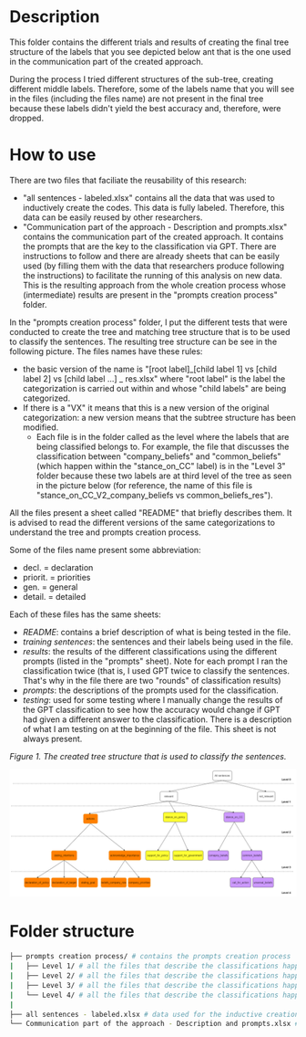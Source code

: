 # Description
This folder contains the different trials and results of creating the final tree structure of the labels that you see depicted below ant that is the one used in the communication part of the created approach.

During the process I tried different structures of the sub-tree, creating different middle labels. Therefore, some of the labels name that you will see in the files (including the files name) are not present in the final tree because these labels didn't yield the best accuracy and, therefore, were dropped.

# How to use
There are two files that faciliate the reusability of this research:
* "all sentences - labeled.xlsx" contains all the data that was used to inductively create the codes. This data is fully labeled. Therefore, this data can be easily reused by other researchers.
* "Communication part of the approach - Description and prompts.xlsx" contains the communication part of the created approach. It contains the prompts that are the key to the classification via GPT. There are instructions to follow and there are already sheets that can be easily used (by filling them with the data that researchers produce following the instructions) to facilitate the running of this analysis on new data. This is the resulting approach from the whole creation process whose (intermediate) results are present in the "prompts creation process" folder.

In the "prompts creation process" folder, I put the different tests that were conducted to create the tree and matching tree structure that is to be used to classify the sentences. The resulting tree structure can be see in the following picture. The files names have these rules:
* the basic version of the name is "[root label]_[child label 1] vs [child label 2] vs [child label ...] _ res.xlsx" where "root label" is the label the categorization is carried out within and whose "child labels" are being categorized. 
* If there is a "VX" it means that this is a new version of the original categorization: a new version means that the subtree structure has been modified.
  * Each file is in the folder called as the level where the labels that are being classified belongs to. For example, the file that discusses the classification between "company_beliefs" and "common_beliefs" (which happen within the "stance_on_CC" label) is in the "Level 3" folder because these two labels are at third level of the tree as seen in the picture below (for reference, the name of this file is "stance_on_CC_V2_company_beliefs vs common_beliefs_res").

All the files present a sheet called "README" that briefly describes them. It is advised to read the different versions of the same categorizations to understand the tree and prompts creation process.

Some of the files name present some abbreviation:
* decl. = declaration
* priorit. = priorities
* gen. = general
* detail. = detailed

Each of these files has the same sheets:
* <i>README</i>: contains a brief description of what is being tested in the file.
* <i>training sentences</i>: the sentences and their labels being used in the file.
* <i>results</i>: the results of the different classifications using the different prompts (listed in the "prompts" sheet). Note for each prompt I ran the classification twice (that is, I used GPT twice to classify the sentences. That's why in the file there are two "rounds" of classification results)
* <i>prompts</i>: the descriptions of the prompts used for the classification.
* <i>testing</i>: used for some testing where I manually change the results of the GPT classification to see how the accuracy would change if GPT had given a different answer to the classification. There is a description of what I am testing on at the beginning of the file. This sheet is not always present.


<i>Figure 1. The created tree structure that is used to classify the sentences.</i>
</br>
<p align="center">
  <img src="S3C2 - NEW labels tree-tree for classification - FINAL CLASSIFICATION STRUCTURE.drawio.png" width="1000" title="final tree">
</p>



# Folder structure
``` bash
├── prompts creation process/ # contains the prompts creation process
|   ├── Level 1/ # all the files that describe the classifications happening at level 1
|   ├── Level 2/ # all the files that describe the classifications happening at level 2
|   ├── Level 3/ # all the files that describe the classifications happening at level 3
|   └── Level 4/ # all the files that describe the classifications happening at level 4
|
├── all sentences - labeled.xlsx # data used for the inductive creation of the codes
└── Communication part of the approach - Description and prompts.xlsx # Analysis instructions and prompts

```